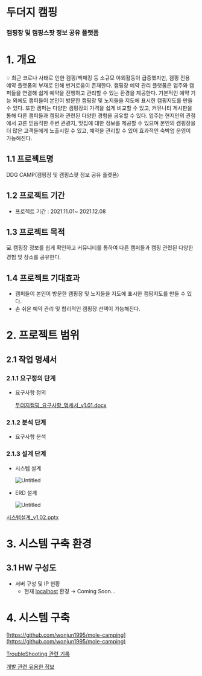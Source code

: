 # 두더지 캠핑

### 캠핑장 및 캠핑스팟 정보 공유 플랫폼

# 1. 개요

<aside>
💡 최근 코로나 사태로 인한 캠핑/백패킹 등 소규모 야외활동이 급증했지만, 캠핑 전용 예약 플랫폼의 부재로 인해 번거로움이 존재한다. 캠핑장 예약 관리 플랫폼은 업주와 캠퍼들을 연결해 쉽게 예약을 진행하고 관리할 수 있는 환경을 제공한다. 기본적인 예약 기능 외에도 캠퍼들이 본인이 방문한 캠핑장 및 노지들을 지도에 표시한 캠핑지도를 만들 수 있다. 또한 캠퍼는 다양한 캠핑장의 가격을 쉽게 비교할 수 있고, 커뮤니티 게시판을 통해 다른 캠퍼들과 캠핑과 관련된 다양한 경험을 공유할 수 있다. 업주는 현지인의 관점에서 고른 믿음직한 주변 관광지, 맛집에 대한 정보를 제공할 수 있으며 본인의 캠핑장을 더 많은 고객들에게 노출시킬 수 있고, 예약을 관리할 수 있어 효과적인 숙박업 운영이 가능해진다.

</aside>

## 1.1 프로젝트명

DDG CAMP(캠핑장 및 캠핑스팟 정보 공유 플랫폼)

## 1.2 프로젝트 기간

- 프로젝트 기간 : 2021.11.01~ 2021.12.08

## 1.3 프로젝트 목적

<aside>
💻 캠핑장 정보를 쉽게 확인하고 커뮤니티를 통하여 다른 캠퍼들과 캠핑 관련된 다양한 경험 및 장소를 공유한다.

</aside>

## 1.4 프로젝트 기대효과

- 캠퍼들이 본인이 방문한 캠핑장 및 노지들을 지도에 표시한 캠핑지도를 만들 수 있다.
- 손 쉬운 예약 관리 및 합리적인 캠핑장 선택이 가능해진다.

# 2. 프로젝트 범위

## 2.1 작업 명세서

### 2.1.1 요구정의 단계

- 요구사항 정의
    
    [두더지캠핑_요구사항_명세서_v1.01.docx](%E1%84%83%E1%85%AE%E1%84%83%E1%85%A5%E1%84%8C%E1%85%B5%20%E1%84%8F%E1%85%A2%E1%86%B7%E1%84%91%E1%85%B5%E1%86%BC%2039fd260005dd4381a87d94823d244f3b/%EB%91%90%EB%8D%94%EC%A7%80%EC%BA%A0%ED%95%91_%EC%9A%94%EA%B5%AC%EC%82%AC%ED%95%AD_%EB%AA%85%EC%84%B8%EC%84%9C_v1.01.docx)
    

### 2.1.2 분석 단계

- 요구사항 분석

### 2.1.3 설계 단계

- 시스템 설계
    
    ![Untitled](%E1%84%83%E1%85%AE%E1%84%83%E1%85%A5%E1%84%8C%E1%85%B5%20%E1%84%8F%E1%85%A2%E1%86%B7%E1%84%91%E1%85%B5%E1%86%BC%2039fd260005dd4381a87d94823d244f3b/Untitled.png)
    
- ERD 설계
    
    ![Untitled](%E1%84%83%E1%85%AE%E1%84%83%E1%85%A5%E1%84%8C%E1%85%B5%20%E1%84%8F%E1%85%A2%E1%86%B7%E1%84%91%E1%85%B5%E1%86%BC%2039fd260005dd4381a87d94823d244f3b/Untitled%201.png)
    

[시스템설계_v1.02.pptx](%E1%84%83%E1%85%AE%E1%84%83%E1%85%A5%E1%84%8C%E1%85%B5%20%E1%84%8F%E1%85%A2%E1%86%B7%E1%84%91%E1%85%B5%E1%86%BC%2039fd260005dd4381a87d94823d244f3b/%E1%84%89%E1%85%B5%E1%84%89%E1%85%B3%E1%84%90%E1%85%A6%E1%86%B7%E1%84%89%E1%85%A5%E1%86%AF%E1%84%80%E1%85%A8_v1.02.pptx)

# 3. 시스템 구축 환경

## 3.1 HW 구성도

- 서버 구성 및 IP 현황
    - 현재 [localhost](http://localhost) 환경 → Coming Soon...

# 4. 시스템 구축

[https://github.com/wonjun1995/mole-camping](https://github.com/wonjun1995/mole-camping)

[TroubleShooting 관련 기록](https://www.notion.so/TroubleShooting-e31734f8aa52419ba2506f385d7006c5)

[개발 관련 유용한 정보](https://www.notion.so/80eceb3eb49648b197764c9765413827)
